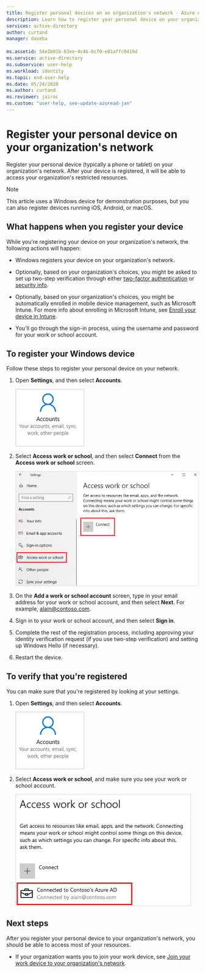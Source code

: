 ```yaml
---
title: Register personal devices on an organization's network - Azure AD
description: Learn how to register your personal device on your organization's network so you can access your organization's protected resources.
services: active-directory
author: curtand
manager: daveba

ms.assetid: 54e1b01b-03ee-4c46-bcf0-e01affc0419d
ms.service: active-directory
ms.subservice: user-help
ms.workload: identity
ms.topic: end-user-help
ms.date: 05/24/2020
ms.author: curtand
ms.reviewer: jairoc
ms.custom: "user-help, seo-update-azuread-jan"
---
```

# Register your personal device on your organization's network
Register your personal device (typically a phone or tablet) on your organization's network. After your device is registered, it will be able to access your organization's restricted resources.

>[!Note]
>This article uses a Windows device for demonstration purposes, but you can also register devices running iOS, Android, or macOS.

## What happens when you register your device
While you're registering your device on your organization's network, the following actions will happen:

- Windows registers your device on your organization's network.

- Optionally, based on your organization's choices, you might be asked to set up two-step verification through either [two-factor authentication](multi-factor-authentication-end-user-first-time.md) or [security info](./security-info-setup-signin.md).

- Optionally, based on your organization's choices, you might be automatically enrolled in mobile device management, such as Microsoft Intune. For more info about enrolling in Microsoft Intune, see [Enroll your device in Intune](/intune-user-help/enroll-your-device-in-intune-all).

- You'll go through the sign-in process, using the username and password for your work or school account.

## To register your Windows device

Follow these steps to register your personal device on your network.

1. Open **Settings**, and then select **Accounts**.

    ![Accounts on the Settings screen](./media/user-help-register-device-on-network/register-device-settings-accounts.png)

1. Select **Access work or school**, and then select **Connect** from the **Access work or school** screen.

    ![Access work or school screen with Connect option highlighted](./media/user-help-register-device-on-network/register-device-access-work-school-connect.png)

1. On the **Add a work or school account** screen, type in your email address for your work or school account, and then select **Next**. For example, alain@contoso.com.

1. Sign in to your work or school account, and then select **Sign in**.

1. Complete the rest of the registration process, including approving your identity verification request (if you use two-step verification) and setting up Windows Hello (if necessary).

1. Restart the device.

## To verify that you're registered

You can make sure that you're registered by looking at your settings.

1. Open **Settings**, and then select **Accounts**.

    ![Accounts on the Settings screen](./media/user-help-register-device-on-network/register-device-settings-accounts.png)

1. Select **Access work or school**, and make sure you see your work or school account.

    ![Access work or school screen with connected contoso account](./media/user-help-register-device-on-network/register-device-setup-verify.png)

## Next steps
After you register your personal device to your organization's network, you should be able to access most of your resources.

- If your organization wants you to join your work device, see [Join your work device to your organization's network](user-help-join-device-on-network.md).